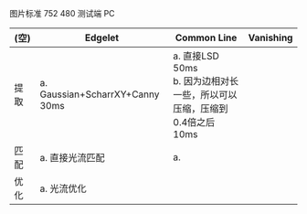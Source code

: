 <!--
 * @Author: Liu Weilong
 * @Date: 2021-03-08 16:15:02
 * @LastEditors: Liu Weilong 
 * @LastEditTime: 2021-03-08 16:53:53
 * @FilePath: /3rd-test-learning/38. line_feature/doc.md
 * @Description: 
-->

图片标准 752 480
测试端 PC

(空)|Edgelet|Common Line|Vanishing
---|---|---|---
提取|a. Gaussian+ScharrXY+Canny 30ms|a. 直接LSD 50ms<br>b. 因为边相对长一些，所以可以压缩，压缩到0.4倍之后10ms|
匹配|a. 直接光流匹配|a. |
优化|a. 光流优化||
